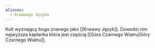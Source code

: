 ```yaml
---
aliases:
  - Krwawego Języka
---
```

Kult wyznający boga znanego jako [[Krwawy Język]].
Dowodzi nim najwyższa kapłanka która jest częścią [[Góra Czarnego Wiatru|Góry Czarnego Wiatru]].